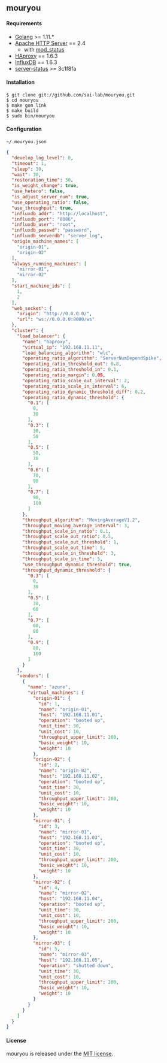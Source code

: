 ## mouryou

#### Requirements

  - [Golang](https://golang.org/) >= 1.11.*
  - [Apache HTTP Server](http://httpd.apache.org/) == 2.4
    - with [mod_status](http://httpd.apache.org/docs/2.4/mod/mod_status.html)
  - [HAproxy](http://www.haproxy.org/) == 1.6.3
  - [InfluxDB](https://github.com/influxdata/influxdb) == 1.6.3
  - [server-status](https://github.com/sai-lab/server-status) >= 3c1f8fa

#### Installation

    $ git clone git://github.com/sai-lab/mouryou.git
    $ cd mouryou
    $ make gom link
    $ make build
    $ sudo bin/mouryou

#### Configuration

`~/.mouryou.json`

```json
{
  "develop_log_level": 0,
  "timeout": 1,
  "sleep": 30,
  "wait": 30,
  "restoration_time": 30,
  "is_weight_change": true,
  "use_hetero": false,
  "is_adjust_server_num": true,
  "use_operating_ratio": false,
  "use_throughput": true,
  "influxdb_addr": "http://localhost",
  "influxdb_port": "8086",
  "influxdb_user": "root",
  "influxdb_passwd": "password",
  "influxdb_serverdb": "server_log",
  "origin_machine_names": [
    "origin-01",
    "origin-02"
  ],
  "always_running_machines": [
    "mirror-01",
    "mirror-02"
  ],
  "start_machine_ids": [
    1,
    2
  ],
  "web_socket": {
    "origin": "http://0.0.0.0/",
    "url": "ws://0.0.0.0:8000/ws"
  },
  "cluster": {
    "load_balancer": {
      "name": "haproxy",
      "virtual_ip": "192.168.11.11",
      "load_balancing_algorithm": "wlc",
      "operating_ratio_algorithm": "ServerNumDependSpike",
      "operating_ratio_threshold_out": 0.8,
      "operating_ratio_threshold_in": 0.1,
      "operating_ratio_margin": 0.05,
      "operating_ratio_scale_out_interval": 2,
      "operating_ratio_scale_in_interval": 6,
      "operating_ratio_dynamic_threshold_diff": 0.2,
      "operating_ratio_dynamic_threshold": {
        "0.1": [
          0,
          30
        ],
        "0.3": [
          30,
          50
        ],
        "0.5": [
          50,
          70
        ],
        "0.6": [
          70,
          90
        ],
        "0.7": [
          90,
          100
        ]
      },
      "throughput_algorithm": "MovingAverageV1.2",
      "throughput_moving_average_interval": 3,
      "throughput_scale_in_ratio": 0.1,
      "throughput_scale_out_ratio": 0.5,
      "throughput_scale_out_threshold": 1,
      "throughput_scale_out_time": 5,
      "throughput_scale_in_threshold": 3,
      "throughput_scale_in_time": 5,
      "use_throughput_dynamic_threshold": true,
      "throughput_dynamic_threshold": {
        "0.3": [
          0,
          30
        ],
        "0.5": [
          30,
          60
        ],
        "0.7": [
          60,
          80
        ],
        "0.9": [
          80,
          100
        ]
      }
    },
    "vendors": [
      {
        "name": "azure",
        "virtual_machines": {
          "origin-01": {
            "id": 1,
            "name": "origin-01",
            "host": "192.168.11.01",
            "operation": "booted up",
            "unit_time": 30,
            "unit_cost": 10,
            "throughput_upper_limit": 200,
            "basic_weight": 10,
            "weight": 10
          },
          "origin-02": {
            "id": 2,
            "name": "origin-02",
            "host": "192.168.11.02",
            "operation": "booted up",
            "unit_time": 30,
            "unit_cost": 10,
            "throughput_upper_limit": 200,
            "basic_weight": 10,
            "weight": 10
          },
          "mirror-01": {
            "id": 3,
            "name": "mirror-01",
            "host": "192.168.11.03",
            "operation": "booted up",
            "unit_time": 30,
            "unit_cost": 10,
            "throughput_upper_limit": 200,
            "basic_weight": 10,
            "weight": 10
          },
          "mirror-02": {
            "id": 4,
            "name": "mirror-02",
            "host": "192.168.11.04",
            "operation": "booted up",
            "unit_time": 30,
            "unit_cost": 10,
            "throughput_upper_limit": 200,
            "basic_weight": 10,
            "weight": 10
          },
          "mirror-03": {
            "id": 5,
            "name": "mirror-03",
            "host": "192.168.11.05",
            "operation": "shutted down",
            "unit_time": 30,
            "unit_cost": 10,
            "throughput_upper_limit": 200,
            "basic_weight": 10,
            "weight": 10
          }
        }
      }
    ]
  }
}
```

#### License

mouryou is released under the [MIT license](https://raw.githubusercontent.com/hico-horiuchi/mouryou/master/LICENSE).
